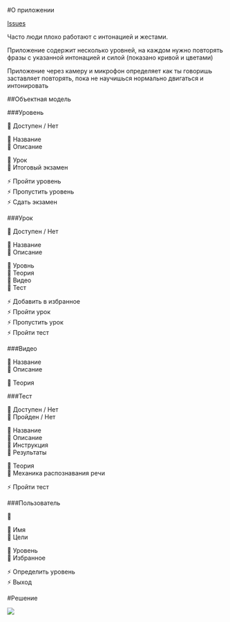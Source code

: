 #О приложении

[Issues](https://github.com/zorenko/homework/issues/3)

Часто люди плохо работают с интонацией и жестами.

Приложение содержит несколько уровней, на каждом нужно повторять фразы с указанной интонацией и силой (показано кривой и цветами) 

Приложение через камеру и микрофон определяет как ты говоришь заставляет повторять, пока не научишься нормально двигаться и интонировать

##Объектная модель

###Уровень

🚥 Доступен /  Нет<br>

🔸 Название<br>
🔸 Описание<br>

🔶 Урок<br>
🔶 Итоговый экзамен

⚡️ Пройти уровень<br>
⚡️ Пропустить уровень<br>
⚡️ Сдать экзамен<br>

###Урок

🚥 Доступен /  Нет<br>

🔸 Название<br>
🔸 Описание<br>

🔶 Уровнь<br>
🔶 Теория<br>
🔶 Видео<br>
🔶 Тест<br>

⚡️ Добавить в избранное<br>
⚡️ Пройти урок<br>
⚡️ Пропустить урок<br>
⚡️ Пройти тест<br>


###Видео

🔸 Название<br>
🔸 Описание<br>

🔶 Теория<br>

###Тест

🚥 Доступен /  Нет<br>
🚥 Пройден /  Нет<br>

🔸 Название<br>
🔸 Описание<br>
🔸 Инструкция<br>
🔸 Результаты<br>

🔶 Теория<br>
🔶 Механика распознавания речи<br>

⚡️ Пройти тест<br>

###Пользователь

🚥 <br>

🔸 Имя<br>
🔸 Цели<br>

🔶  Уровень<br>
🔶  Избранное<br>

⚡️ Определить уровень<br>
⚡️ Выход<br>

#Решение

![](../.png)
